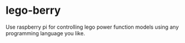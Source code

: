 # lego-berry
Use raspberry pi for controlling lego power function models using any programming language you like.
